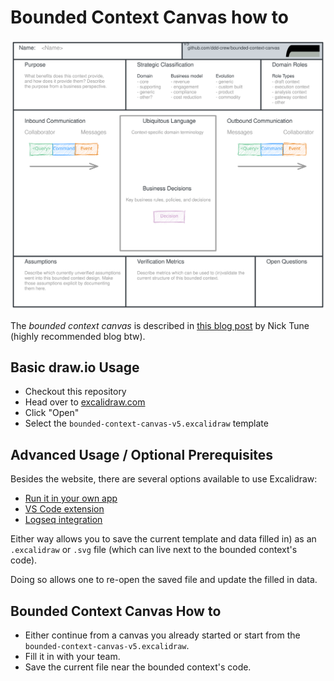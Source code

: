# Bounded Context Canvas how to

![Bounded Context Canvas Excalidraw version](bounded-context-canvas-excalidraw.svg)

The *bounded context canvas* is described in [this blog post](https://medium.com/nick-tune-tech-strategy-blog/bounded-context-canvas-v2-simplifications-and-additions-229ed35f825f) by Nick Tune (highly recommended blog btw).

## Basic draw.io Usage

- Checkout this repository
- Head over to [excalidraw.com](https://excalidraw.com/)
- Click "Open"
- Select the `bounded-context-canvas-v5.excalidraw` template

## Advanced Usage / Optional Prerequisites

Besides the website, there are several options available to use Excalidraw:

- [Run it in your own app](https://github.com/excalidraw/excalidraw)
- [VS Code extension](https://marketplace.visualstudio.com/items?itemName=pomdtr.excalidraw-editor)
- [Logseq integration](https://www.loom.com/share/cdc10a6d54644d7c9bb88cdcb3a0168b?t=0)

Either way allows you to save the current template and data filled in) as an `.excalidraw` or `.svg` file (which can live next to the bounded context's code).

Doing so allows one to re-open the saved file and update the filled in data.

## Bounded Context Canvas How to

- Either continue from a canvas you already started or start from the `bounded-context-canvas-v5.excalidraw`.
- Fill it in with your team.
- Save the current file near the bounded context's code.
